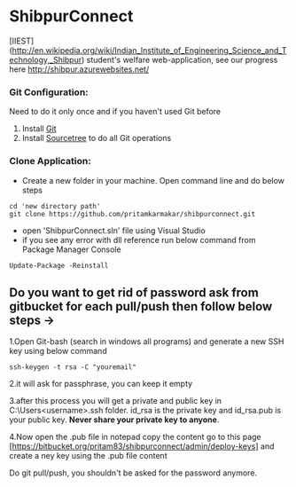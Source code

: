 # ShibpurConnect
[IIEST] (http://en.wikipedia.org/wiki/Indian_Institute_of_Engineering_Science_and_Technology,_Shibpur) student's welfare web-application, see our progress here http://shibpur.azurewebsites.net/

### Git Configuration:
Need to do it only once and if you haven't used Git before

1. Install [Git](http://git-scm.com/downloads)  
2. Install [Sourcetree](http://www.sourcetreeapp.com/) to do all Git operations 

### Clone Application:

* Create a new folder in your machine. Open command line and do below steps
```
cd 'new directory path'
git clone https://github.com/pritamkarmakar/shibpurconnect.git
```
* open 'ShibpurConnect.sln' file using Visual Studio
* if you see any error with dll reference run below command from Package Manager Console
```
Update-Package -Reinstall
```


## Do you want to get rid of password ask from gitbucket for each pull/push then follow below steps ->
 
1.Open Git-bash (search in windows all programs) and generate a new SSH key using below command
```
ssh-keygen -t rsa -C "youremail"
```
2.it will ask for passphrase, you can keep it empty

3.after this process you will get a private and public key in C:\Users\<username>\.ssh folder. id_rsa is the private key and id_rsa.pub is your public key. **Never share your private key to anyone**.

4.Now open the .pub file in notepad copy the content go to this page [https://bitbucket.org/pritam83/shibpurconnect/admin/deploy-keys] and create a ney key using the .pub file content 

Do git pull/push, you shouldn't be asked for the password anymore.